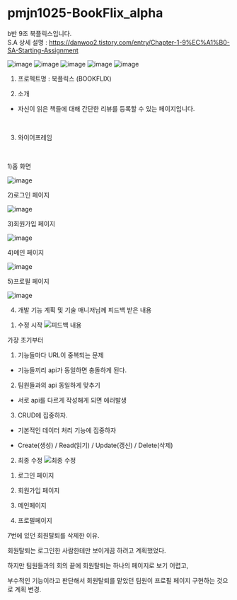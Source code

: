 # pmjn1025-BookFlix_alpha

b반 9조 북플릭스입니다. <br>
S.A 상세 설명 : https://danwoo2.tistory.com/entry/Chapter-1-9%EC%A1%B0-SA-Starting-Assignment <br>

![image](https://user-images.githubusercontent.com/76934018/178942458-5c592cbd-a5b9-4072-b1e7-c3425bb75dae.png)
![image](https://user-images.githubusercontent.com/76934018/178942619-0a5e997a-7577-41da-86ef-86f9d2b284ba.png)
![image](https://user-images.githubusercontent.com/76934018/178942637-9d816c21-cce2-4809-a770-cc11ebd1f9cb.png)
![image](https://user-images.githubusercontent.com/76934018/178942653-39f2059e-8161-49ba-849e-ee29c2f3ea07.png)
![image](https://user-images.githubusercontent.com/76934018/178942678-ad858af1-f56f-4d80-a5a4-0975060a7ac4.png)
 <br>
1.  프로젝트명
 : 북플릭스 (BOOKFLIX) 

2. 소개
- 자신이 읽은 책들에 대해 간단한 리뷰를 등록할 수 있는 페이지입니다.  
<br> 

3. 와이어프레임  
<br> 

 1)홈 화면  
 
![image](https://user-images.githubusercontent.com/76934018/178941364-8e71d5ba-a8e1-4b17-b52d-e5f9765657d0.png)

 2)로그인 페이지  
 
![image](https://user-images.githubusercontent.com/76934018/178941399-59b10c07-1cd8-479e-8437-7f760056707a.png)

 3)회원가입 페이지  
 
![image](https://user-images.githubusercontent.com/76934018/178941444-f4d345a5-cb24-4cb2-adf8-06019785e05d.png)

 4)메인 페이지  
 
![image](https://user-images.githubusercontent.com/76934018/178941506-49c38c57-02f4-43e3-945e-3b309d04e713.png)

 5)프로필 페이지  
 
![image](https://user-images.githubusercontent.com/76934018/178941589-896c88fc-169d-464b-887c-23dfad5a1365.png)

4. 개발 기능 계획 및 기술 매니저님께 피드백 받은 내용

1) 수정 시작
![피드백 내용](https://user-images.githubusercontent.com/76934018/178860343-c7f1acc8-7af8-4344-a48b-35c8c51be9a2.png)

가장 초기부터 

1. 기능들마다 URL이 중복되는 문제

- 기능들끼리 api가 동일하면 충돌하게 된다.
 

2. 팀원들과의 api 동일하게 맞추기

- 서로 api를 다르게 작성해게 되면  에러발생
 

3. CRUD에 집중하자.

-  기본적인 데이터 처리 기능에 집중하자

-  Create(생성) / Read(읽기) / Update(갱신) / Delete(삭제)


2) 최종 수정
![최종 수정](https://user-images.githubusercontent.com/76934018/178860696-d002eaec-a225-4342-8cf0-eda9aff8b57a.png)


1. 로그인 페이지

2. 회원가입 페이지

3. 메인페이지

4. 프로필페이지

7번에 있던 회원탈퇴를 삭제한 이유.

회원탈퇴는 로그인한 사람한테만 보이게끔 하려고 계획했었다.

하지만 팀원들과의 회의 끝에 회원탈퇴는 하나의 페이지로 보기 어렵고,

부수적인 기능이라고 판단해서 회원탈퇴를 맡았던 팀원이 프로필 페이지 구현하는 것으로 계획 변경.
